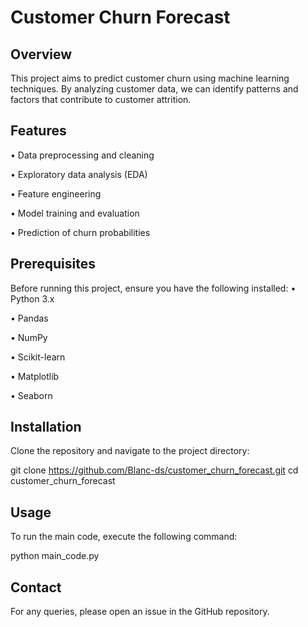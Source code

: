 # Customer Churn Forecast

## Overview
This project aims to predict customer churn using machine learning techniques. By analyzing customer data, we can identify patterns and factors that contribute to customer attrition.

## Features
•  Data preprocessing and cleaning

•  Exploratory data analysis (EDA)

•  Feature engineering

•  Model training and evaluation

•  Prediction of churn probabilities


## Prerequisites
Before running this project, ensure you have the following installed:
•  Python 3.x

•  Pandas

•  NumPy

•  Scikit-learn

•  Matplotlib

•  Seaborn


## Installation
Clone the repository and navigate to the project directory:

git clone https://github.com/Blanc-ds/customer_churn_forecast.git
cd customer_churn_forecast


## Usage
To run the main code, execute the following command:

python main_code.py


## Contact
For any queries, please open an issue in the GitHub repository.
